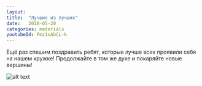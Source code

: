 ```yaml
---
layout: 
title:  "Лучшие из лучших"
date:   2018-05-20
categories: materials 
youtubeId: Pmz1sAbCL-k
---
```


Ещё раз спешим поздравить ребят, которые лучше всех проявили себя на нашем кружке! Продолжайте в том же духе и покаряйте новые вершины!

![alt text](https://github.com/appdatascience/appdatascience.github.io/blob/master/materials/_posts/eaHJmmVqOiI.jpg "Best of the best")
